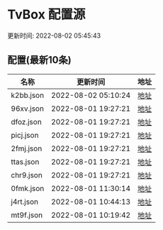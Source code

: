 
  # TvBox 配置源 

更新时间: 2022-08-02 05:45:43



## 配置(最新10条)

|   名称  | 更新时间  |地址  |
|  ----  | ----  |----  |
|  k2bb.json | 2022-08-02 05:10:24 |[地址](http://rfx0owuln.hn-bkt.clouddn.com/box/k2bb.json) |
|  96xv.json | 2022-08-01 19:27:21 |[地址](http://rfx0owuln.hn-bkt.clouddn.com/box/96xv.json) |
|  dfoz.json | 2022-08-01 19:27:21 |[地址](http://rfx0owuln.hn-bkt.clouddn.com/box/dfoz.json) |
|  picj.json | 2022-08-01 19:27:21 |[地址](http://rfx0owuln.hn-bkt.clouddn.com/box/picj.json) |
|  2fmj.json | 2022-08-01 19:27:21 |[地址](http://rfx0owuln.hn-bkt.clouddn.com/box/2fmj.json) |
|  ttas.json | 2022-08-01 19:27:21 |[地址](http://rfx0owuln.hn-bkt.clouddn.com/box/ttas.json) |
|  chr9.json | 2022-08-01 19:27:21 |[地址](http://rfx0owuln.hn-bkt.clouddn.com/box/chr9.json) |
|  0fmk.json | 2022-08-01 11:30:14 |[地址](http://rfx0owuln.hn-bkt.clouddn.com/box/0fmk.json) |
|  j4rt.json | 2022-08-01 10:44:13 |[地址](http://rfx0owuln.hn-bkt.clouddn.com/box/j4rt.json) |
|  mt9f.json | 2022-08-01 10:19:42 |[地址](http://rfx0owuln.hn-bkt.clouddn.com/box/mt9f.json) |
  
  
